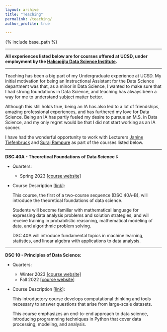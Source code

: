 ```yaml
---
layout: archive
title: "Teaching"
permalink: /teaching/
author_profile: true

---
```


{% include base_path %}

---

**All experiences listed below are for courses offered at UCSD, under employment by the [Halıcıoğlu Data Science Institute](https://datascience.ucsd.edu/).**

---

Teaching has been a big part of my Undergraduate experience at UCSD. My initial motivation for being an Instructional Assistant for the Data Science department was that, as a minor in Data Science, I wanted to make sure that I had strong foundations in Data Science, and teaching has always been a way for me to understand subject matter better.

Although this still holds true, being an IA has also led to a lot of friendships, amazing professional experiences, and has furthered my love for Data Science. Being an IA has partly fueled my desire to pursue an M.S. in Data Science, and my only regret would be that I did not start working as an IA sooner. 

I have had the wonderful opportunity to work with Lecturers [Janine Tiefenbruck](https://datascience.ucsd.edu/people/janine-tiefenbruck/) and [Suraj Rampure](https://rampure.org/) as part of the courses listed below.

---

**DSC 40A - Theoretical Foundations of Data Science I:**

- Quarters: 
  -  Spring 2023 [\[course website\]](https://dsc-courses.github.io/dsc40a-2023-sp/)
  
- Course Description [\[link\]](https://catalog.ucsd.edu/courses/DSC.html#dsc40a):

  This course, the first of a two-course sequence (DSC 40A-B), will introduce the 
  theoretical foundations of data science. 
  
  Students will become familiar with mathematical language for expressing data analysis 
  problems and solution strategies, and will receive training in probabilistic reasoning, 
  mathematical modeling of data, and algorithmic problem solving. 
  
  DSC 40A will introduce fundamental topics in machine learning, statistics, and 
  linear algebra with applications to data analysis. 
 
---

**DSC 10 - Principles of Data Science:**

- Quarters: 
  -  Winter 2023 [\[course website\]](https://dsc-courses.github.io/dsc10-2023-wi/)
  -  Fall 2022 [\[course website\]](https://dsc-courses.github.io/dsc10-2022-fa/)
  
- Course Description [\[link\]](https://catalog.ucsd.edu/courses/DSC.html#dsc10):

  This introductory course develops computational thinking and tools necessary 
  to answer questions that arise from large-scale datasets. 
  
  This course emphasizes an end-to-end approach to data science, 
  introducing programming techniques in Python that cover data processing, 
  modeling, and analysis.
